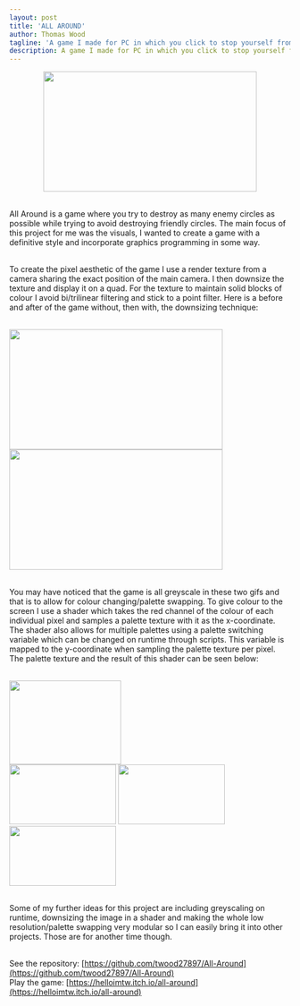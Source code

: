 ```yaml
---
layout: post
title: 'ALL AROUND'
author: Thomas Wood
tagline: 'A game I made for PC in which you click to stop yourself from losing lives while trying to hit enemies and miss friends'
description: A game I made for PC in which you click to stop yourself from losing lives while trying to hit enemies and miss friends
---
```


<p align="center">
  <img src="https://twood27897.github.io/assets/allaroundpalettechange.gif" width="382" height="215"><br/><br/>
  
  All Around is a game where you try to destroy as many enemy circles as possible while trying to avoid destroying friendly circles. The
  main focus of this project for me was the visuals, I wanted to create a game with a definitive style and incorporate graphics
  programming in some way.<br/><br/>
  
  To create the pixel aesthetic of the game I use a render texture from a camera sharing the exact position of the main camera. I then
  downsize the texture and display it on a quad. For the texture to maintain solid blocks of colour I avoid bi/trilinear filtering and
  stick to a point filter. Here is a before and after of the game without, then with, the downsizing technique:<br/><br/>
  
  <img src="https://twood27897.github.io/assets/allaroundnofilter.gif" width="382" height="215"><br/>
  <img src="https://twood27897.github.io/assets/allaroundfilter.gif" width="382" height="215"><br/><br/>
  
  You may have noticed that the game is all greyscale in these two gifs and that is to allow for colour changing/palette swapping. To
  give colour to the screen I use a shader which takes the red channel of the colour of each individual pixel and samples a palette
  texture with it as the x-coordinate. The shader also allows for multiple palettes using a palette switching variable which can be
  changed on runtime through scripts. This variable is mapped to the y-coordinate when sampling the palette texture per pixel. The
  palette texture and the result of this shader can be seen below:<br/><br/>
  
  <img src="https://twood27897.github.io/assets/palettes.png" width="200" height="150"><br/>
  <img src="https://twood27897.github.io/assets/allaroundredbluepalette.gif" width="191" height="107">
  <img src="https://twood27897.github.io/assets/allaroundgreenpinkpalette.gif" width="191" height="107">
  <img src="https://twood27897.github.io/assets/allaroundorangewhitepalette.gif" width="191" height="107"><br/><br/>
  
  Some of my further ideas for this project are including greyscaling on runtime, downsizing the image in a shader and making the whole
  low resolution/palette swapping very modular so I can easily bring it into other projects. Those are for another time though.<br/>       <br/>
</p>
  
See the repository: [https://github.com/twood27897/All-Around](https://github.com/twood27897/All-Around)<br/>
Play the game: [https://helloimtw.itch.io/all-around](https://helloimtw.itch.io/all-around)<br/>

